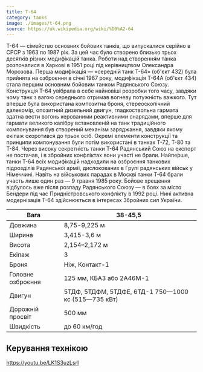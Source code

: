```yaml
---
title: T-64
category: tanks
image: ./images/t-64.png
source: https://uk.wikipedia.org/wiki/%D0%A2-64
---
```


Т-64 — сімейство основних бойових танків, що випускалися серійно в СРСР з 1963 по 1987 рік. За цей час було створено близько трьох десятків різних модифікацій танка. Роботи над створенням танка розпочалися в Харкові в 1951 році під керівництвом Олександра Морозова. Перша модифікація — «середній танк Т-64» (об'єкт 432) була прийнята на озброєння в січні 1967 року, модифікація Т-64А (об'єкт 434) стала першим основним бойовим танком Радянського Союзу. Конструкція Т-64 увібрала в себе найновіші розробки того часу, завдяки чому танк з вагою середнього отримав вогневу потужність важкого. Тут вперше була використана композитна броня, стереоскопічний далекомір, опозитний дизельний двигун, гладкоствольна гармата здатна вести вогонь керованими реактивними снарядами, вперше для гармати великого калібру встановленій на танк традиційного компонування був створений механізм заряджання, завдяки якому екіпаж скоротився до трьох осіб. Окремі елементи конструкції та принципи компонування були потім використані в танках Т-72, Т-80 та Т-84. Через високу секретність танки Т-64 Радянський Союз на експорт не постачав, і в збройних конфліктах вони участі не брали. Найпе́рше, танки Т-64 всіх модифікацій надходили на озброєння танкових підрозділів Радянської армії, дислокованих в Групі радянських військ у Німеччині. Навіть на військових парадах в Москві танки Т-64 брали участь лише один раз — 9 травня 1985 року. Бойове хрещення відбулось вже після розпаду Радянського Союзу — в боях за місто Бендери під час Придністровського конфлікту в 1992 році. Нині активна модернізація Т-64 здійснюється в інтересах Збройних сил України.

| Вага              | 38-45,5                                             |
| ----------------- | --------------------------------------------------- |
| Довжина           | 8,75-9,225 м                                        |
| Ширина            | 3,415-3,6 м                                         |
| Висота            | 2,154–2,172 м                                       |
| Екіпаж            | 3                                                   |
| Броня             | Ніж, Контакт-1                                      |
| Головне озброєння | 125 мм, КБА3 або 2А46М-1                            |
| Двигун            | 5ТДФ, 5ТДФМ, 5ТДФЕ, 6ТД-1 750—1000 кс (515—735 кВт) |
| Дорожній просвіт  | 500 мм                                              |
| Швидкість         | до 60 км/год                                        |

## Керування технікою

https://youtu.be/LK1S3uzLsrI
